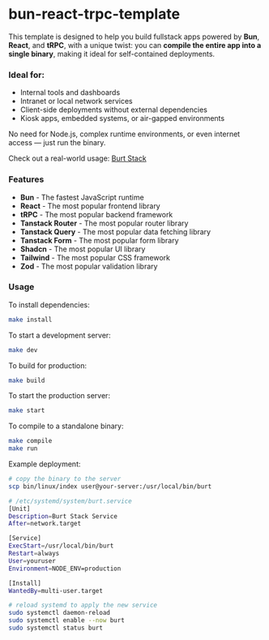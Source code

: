 # bun-react-trpc-template

This template is designed to help you build fullstack apps powered by **Bun**,
**React**, and **tRPC**, with a unique twist: you can **compile the entire app
into a single binary**, making it ideal for self-contained deployments.

### Ideal for:

- Internal tools and dashboards
- Intranet or local network services
- Client-side deployments without external dependencies
- Kiosk apps, embedded systems, or air-gapped environments

No need for Node.js, complex runtime environments, or even internet access —
just run the binary.

Check out a real-world usage: [Burt Stack](https://burt.verkron.com)

### Features

- **Bun** - The fastest JavaScript runtime
- **React** - The most popular frontend library
- **tRPC** - The most popular backend framework
- **Tanstack Router** - The most popular router library
- **Tanstack Query** - The most popular data fetching library
- **Tanstack Form** - The most popular form library
- **Shadcn** - The most popular UI library
- **Tailwind** - The most popular CSS framework
- **Zod** - The most popular validation library

### Usage

To install dependencies:

```bash
make install
```

To start a development server:

```bash
make dev
```

To build for production:

```bash
make build
```

To start the production server:

```bash
make start
```

To compile to a standalone binary:

```bash
make compile
make run
```

Example deployment:

```bash
# copy the binary to the server
scp bin/linux/index user@your-server:/usr/local/bin/burt

# /etc/systemd/system/burt.service
[Unit]
Description=Burt Stack Service
After=network.target

[Service]
ExecStart=/usr/local/bin/burt
Restart=always
User=youruser
Environment=NODE_ENV=production

[Install]
WantedBy=multi-user.target

# reload systemd to apply the new service
sudo systemctl daemon-reload
sudo systemctl enable --now burt
sudo systemctl status burt
```
